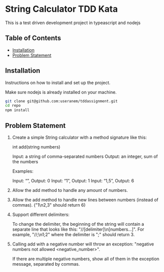 # String Calculator TDD Kata

This is a test driven development project in typeascript and nodejs

## Table of Contents

- [Installation](#installation)
- [Problem Statement](#problem)

## Installation

Instructions on how to install and set up the project.

Make sure nodejs is already installed on your machine.

```bash
git clone git@github.com:useranem/tddassignment.git
cd repo
npm install
```

## Problem Statement

1. Create a simple String calculator with a method signature like this:

    int add(string numbers)

    Input: a string of comma-separated numbers
    Output: an integer, sum of the numbers

    Examples:

    Input: “”, Output: 0
    Input: “1”, Output: 1
    Input: “1,5”, Output: 6

2. Allow the add method to handle any amount of numbers.

3. Allow the add method to handle new lines between numbers (instead of commas). ("1\n2,3" should return 6)

4. Support different delimiters:

    To change the delimiter, the beginning of the string will contain a separate line that looks like this: "//[delimiter]\n[numbers…]". For example, "//;\n1;2" where the delimiter is ";" should return 3.

5. Calling add with a negative number will throw an exception: "negative numbers not allowed <negative_number>".

    If there are multiple negative numbers, show all of them in the exception message, separated by commas.
